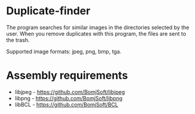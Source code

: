 # Duplicate-finder
The program searches for similar images in the directories selected by the user. When you remove duplicates with this program, the files are sent to the trash.

Supported image formats: jpeg, png, bmp, tga.

# Assembly requirements
- libjpeg - https://github.com/BomjSoft/libjpeg
- libpng - https://github.com/BomjSoft/libpng
- libBCL - https://github.com/BomjSoft/BCL
